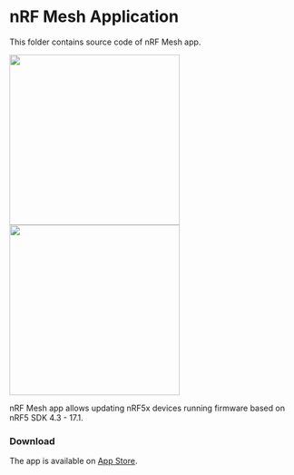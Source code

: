# nRF Mesh Application

This folder contains source code of nRF Mesh app.

<img src="fastlane/screenshots/en-US/iPhone 8 Plus-01Devices.png" width="300"> <img src="fastlane/screenshots/en-US/iPhone 8 Plus-02Settings.png" width="300">

nRF Mesh app allows updating nRF5x devices running firmware based on nRF5 SDK 4.3 - 17.1.

### Download

The app is available on [App Store](https://apps.apple.com/us/app/nrf-device-firmware-update/id1624454660).